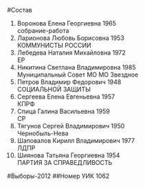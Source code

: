 #Состав
1. Воронова Елена Георгиевна 1965   
    собрание-работа
2. Ларионова Любовь Борисовна 1953   
    КОММУНИСТЫ РОССИИ
3. Лебедева Наталия Михайловна 1972   
    ЕР
4. Никитина Светлана Владимировна 1985   
    Муниципальный Совет МО МО Звездное
5. Петров Владимир Федорович 1948   
    СОЦИАЛЬНОЙ ЗАЩИТЫ
6. Сергеева Елена Евгеньевна 1957   
    КПРФ
7. Спица Галина Васильевна 1959   
    СР
8. Тягунов Сергей Владимирович 1950   
    Чернобыль-Нева
9. Шаповалов Кирилл Владимирович 1977   
    ЛДПР
10. Шиянова Татьяна Георгиевна 1954   
    ПАРТИЯ ЗА СПРАВЕДЛИВОСТЬ

#Выборы-2012
##Номер УИК
1062